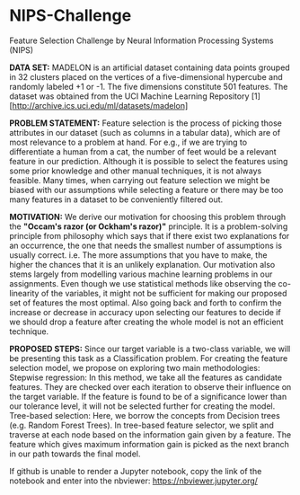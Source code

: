 # NIPS-Challenge
Feature Selection Challenge by Neural Information Processing Systems (NIPS)

**DATA SET:** MADELON is an artificial dataset containing data points grouped in 32 clusters placed on the vertices of a five-dimensional hypercube and randomly labeled +1 or -1. The five dimensions constitute 501 features. The dataset was obtained from the UCI Machine Learning Repository [1] [http://archive.ics.uci.edu/ml/datasets/madelon]

**PROBLEM STATEMENT:** Feature selection is the process of picking those attributes in our dataset (such as columns in a tabular data), which are of most relevance to a problem at hand. For e.g., if we are trying to differentiate a human from a cat, the number of feet would be a relevant feature in our prediction. Although it is possible to select the features using some prior knowledge and other manual techniques, it is not always feasible. Many times, when carrying out feature selection we might be biased with our assumptions while selecting a feature or there may be too many features in a dataset to be conveniently filtered out.

**MOTIVATION:** We derive our motivation for choosing this problem through the **"Occam's razor (or Ockham's razor)"** principle. It is a problem-solving principle from philosophy which says that if there exist two explanations for an occurrence, the one that needs the smallest number of assumptions is usually correct. i.e. The more assumptions that you have to make, the higher the chances that it is an unlikely explanation.
Our motivation also stems largely from modelling various machine learning problems in our assignments. Even though we use statistical methods like observing the co-linearity of the variables, it might not be sufficient for making our proposed set of features the most optimal. Also going back and forth to confirm the increase or decrease in accuracy upon selecting our features to decide if we should drop a feature after creating the whole model is not an efficient technique.

**PROPOSED STEPS:** Since our target variable is a two-class variable, we will be presenting this task as a Classification problem. For creating the feature selection model, we propose on exploring two main methodologies:
Stepwise regression: In this method, we take all the features as candidate features. They are checked over each iteration to observe their influence on the target variable. If the feature is found to be of a significance lower than our tolerance level, it will not be selected further for creating the model.
Tree-based selection: Here, we borrow the concepts from Decision trees (e.g. Random Forest Trees). In tree-based feature selector, we split and traverse at each node based on the information gain given by a feature. The feature which gives maximum information gain is picked as the next branch in our path towards the final model.


If github is unable to render a Jupyter notebook, copy the link of the notebook and enter into the nbviewer: https://nbviewer.jupyter.org/

